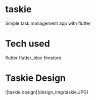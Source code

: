 # taskie
 Simple task management app with flutter
 
 <h1>Tech used</h1>
 flutter
 flutter_bloc
 firestore
 
<h1>Taskie Design</h1>
![taskie design](design_img/taskie.JPG)

